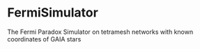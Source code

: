# FermiSimulator
The Fermi Paradox Simulator on tetramesh networks 
with known coordinates of GAIA stars


